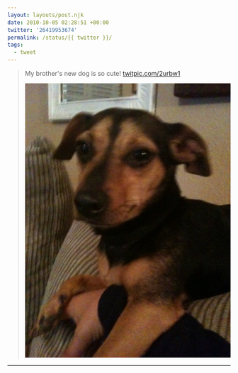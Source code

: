 ```yaml
---
layout: layouts/post.njk
date: 2010-10-05 02:28:51 +00:00
twitter: '26419953674'
permalink: /status/{{ twitter }}/
tags: 
  - tweet
---
```


> My brother's new dog is so cute! [twitpic.com/2urbw1](http://twitpic.com/2urbw1)
> 
> ![small brown and black dog](/img/172595953.jpg)

---
